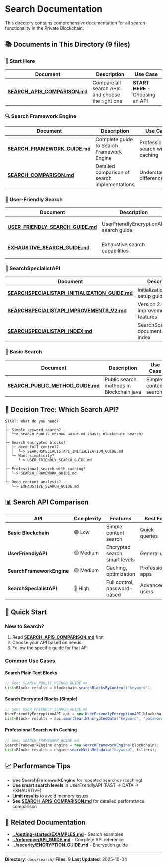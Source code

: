 # Search Documentation

This directory contains comprehensive documentation for all search functionality in the Private Blockchain.

## 📚 Documents in This Directory (9 files)

### 🎯 Start Here
| Document | Description | Use Case |
|----------|-------------|----------|
| **[SEARCH_APIS_COMPARISON.md](SEARCH_APIS_COMPARISON.md)** | Compare all search APIs and choose the right one | **START HERE** - Choosing an API |

### 🔍 Search Framework Engine
| Document | Description | Use Case |
|----------|-------------|----------|
| **[SEARCH_FRAMEWORK_GUIDE.md](SEARCH_FRAMEWORK_GUIDE.md)** | Complete guide to Search Framework Engine | Professional search with caching |
| **[SEARCH_COMPARISON.md](SEARCH_COMPARISON.md)** | Detailed comparison of search implementations | Understanding differences |

### 👤 User-Friendly Search
| Document | Description | Use Case |
|----------|-------------|----------|
| **[USER_FRIENDLY_SEARCH_GUIDE.md](USER_FRIENDLY_SEARCH_GUIDE.md)** | UserFriendlyEncryptionAPI search guide | Simplified encrypted search |
| **[EXHAUSTIVE_SEARCH_GUIDE.md](EXHAUSTIVE_SEARCH_GUIDE.md)** | Exhaustive search capabilities | Deep content search |

### 🔬 SearchSpecialistAPI
| Document | Description | Use Case |
|----------|-------------|----------|
| **[SEARCHSPECIALISTAPI_INITIALIZATION_GUIDE.md](SEARCHSPECIALISTAPI_INITIALIZATION_GUIDE.md)** | Initialization and setup guide | Getting started with SearchSpecialistAPI |
| **[SEARCHSPECIALISTAPI_IMPROVEMENTS_V2.md](SEARCHSPECIALISTAPI_IMPROVEMENTS_V2.md)** | Version 2.0 improvements and features | Understanding v2 enhancements |
| **[SEARCHSPECIALISTAPI_INDEX.md](SEARCHSPECIALISTAPI_INDEX.md)** | SearchSpecialistAPI documentation index | Quick reference |

### 📖 Basic Search
| Document | Description | Use Case |
|----------|-------------|----------|
| **[SEARCH_PUBLIC_METHOD_GUIDE.md](SEARCH_PUBLIC_METHOD_GUIDE.md)** | Public search methods in Blockchain.java | Simple content search |

## 🎯 Decision Tree: Which Search API?

```
START: What do you need?
│
├─ Simple keyword search?
│  └─> SEARCH_PUBLIC_METHOD_GUIDE.md (Basic Blockchain search)
│
├─ Search encrypted blocks?
│  ├─ Need full control?
│  │  └─> SEARCHSPECIALISTAPI_INITIALIZATION_GUIDE.md
│  └─ Want simplicity?
│     └─> USER_FRIENDLY_SEARCH_GUIDE.md
│
├─ Professional search with caching?
│  └─> SEARCH_FRAMEWORK_GUIDE.md
│
└─ Deep content analysis?
   └─> EXHAUSTIVE_SEARCH_GUIDE.md
```

## 📊 Search API Comparison

| API | Complexity | Features | Best For |
|-----|-----------|----------|----------|
| **Basic Blockchain** | 🟢 Low | Simple content search | Quick queries |
| **UserFriendlyAPI** | 🟡 Medium | Encrypted search, smart levels | General use |
| **SearchFrameworkEngine** | 🟡 Medium | Caching, optimization | Professional apps |
| **SearchSpecialistAPI** | 🔴 High | Full control, password-based | Advanced users |

## 🚀 Quick Start

### New to Search?
1. Read **[SEARCH_APIS_COMPARISON.md](SEARCH_APIS_COMPARISON.md)** first
2. Choose your API based on needs
3. Follow the specific guide for that API

### Common Use Cases

#### Search Plain Text Blocks
```java
// See: SEARCH_PUBLIC_METHOD_GUIDE.md
List<Block> results = blockchain.searchBlocksByContent("keyword");
```

#### Search Encrypted Blocks (Simple)
```java
// See: USER_FRIENDLY_SEARCH_GUIDE.md
UserFriendlyEncryptionAPI api = new UserFriendlyEncryptionAPI(blockchain, "alice", keyPair);
List<Block> results = api.smartSearchEncryptedData("keyword", "password", 10);
```

#### Professional Search with Caching
```java
// See: SEARCH_FRAMEWORK_GUIDE.md
SearchFrameworkEngine engine = new SearchFrameworkEngine(blockchain);
List<Block> results = engine.searchWithMetadata("keyword", filters);
```

## 📈 Performance Tips

- **Use SearchFrameworkEngine** for repeated searches (caching)
- **Use smart search levels** in UserFriendlyAPI (FAST → DATA → EXHAUSTIVE)
- **Limit results** to avoid memory issues
- **See [SEARCH_APIS_COMPARISON.md](SEARCH_APIS_COMPARISON.md)** for detailed performance comparison

## 🔗 Related Documentation

- **[../getting-started/EXAMPLES.md](../getting-started/EXAMPLES.md)** - Search examples
- **[../reference/API_GUIDE.md](../reference/API_GUIDE.md)** - Complete API reference
- **[../security/ENCRYPTION_GUIDE.md](../security/ENCRYPTION_GUIDE.md)** - Encryption guide

---

**Directory**: `docs/search/`
**Files**: 9
**Last Updated**: 2025-10-04
